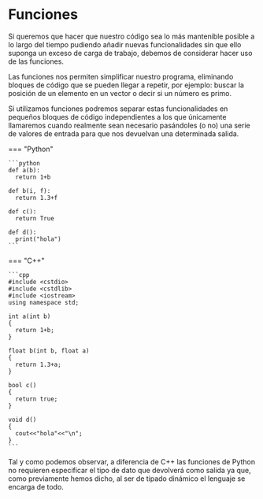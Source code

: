 # Funciones

Si queremos que hacer que nuestro código sea lo más mantenible posible a lo largo del tiempo pudiendo  añadir nuevas funcionalidades sin que ello suponga un exceso de carga de trabajo, debemos de considerar hacer uso de las funciones.

Las funciones nos permiten simplificar nuestro programa, eliminando bloques de código que se pueden llegar a repetir, por ejemplo: buscar la posición de un elemento en un vector o decir si un número es primo.

Si utilizamos funciones podremos separar estas funcionalidades en pequeños bloques de código independientes a los que únicamente llamaremos cuando realmente sean necesario pasándoles (o no) una serie de valores de entrada para que nos devuelvan una determinada salida.

=== "Python"

    ```python
    def a(b):
      return 1+b

    def b(i, f):
      return 1.3+f

    def c():
      return True

    def d():
      print("hola")
    ```

=== "C++"

    ```cpp
    #include <cstdio>
    #include <cstdlib>
    #include <iostream>
    using namespace std;

    int a(int b)
    {
      return 1+b;
    }

    float b(int b, float a)
    {
      return 1.3+a;
    }

    bool c()
    {
      return true;
    }

    void d()
    {
      cout<<"hola"<<"\n";
    }
    ```

Tal y como podemos observar, a diferencia de C++ las funciones de Python no requieren especificar el tipo de dato que devolverá como salida ya que, como previamente hemos dicho, al ser de tipado dinámico el lenguaje se encarga de todo.
